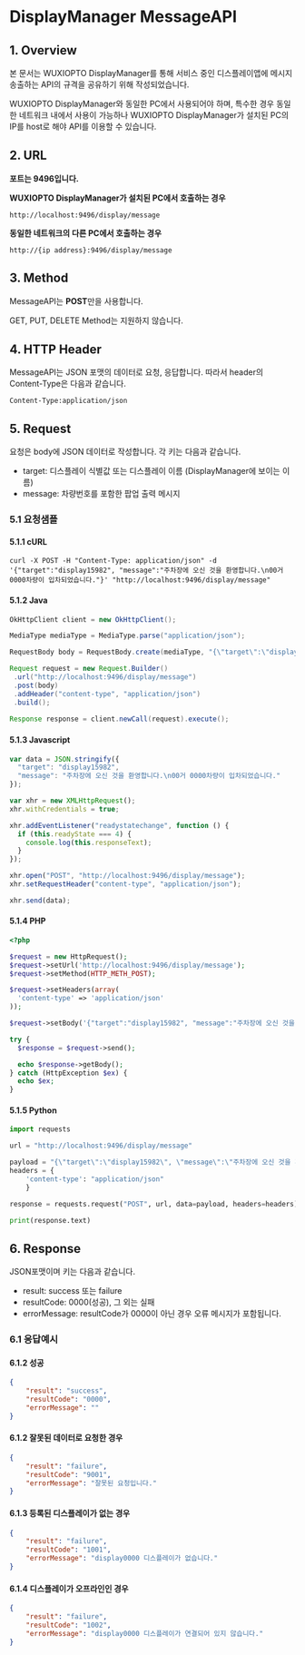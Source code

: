 # DisplayManager MessageAPI

## 1. Overview

본 문서는 WUXIOPTO DisplayManager를 통해 서비스 중인 디스플레이앱에 메시지 송출하는  API의 규격을 공유하기 위해 작성되었습니다.



WUXIOPTO DisplayManager와 동일한 PC에서 사용되어야 하며, 특수한 경우 동일한 네트워크 내에서 사용이 가능하나 WUXIOPTO DisplayManager가 설치된 PC의 IP를 host로 해야 API를 이용할 수 있습니다.



## 2. URL

**포트는 9496입니다.**

**WUXIOPTO DisplayManager가 설치된 PC에서 호출하는 경우**

```http
http://localhost:9496/display/message
```

**동일한 네트워크의 다른 PC에서 호출하는 경우**

```http
http://{ip address}:9496/display/message
```







## 3. Method

MessageAPI는 **POST**만을 사용합니다.

GET, PUT, DELETE Method는 지원하지 않습니다.



## 4. HTTP Header

MessageAPI는 JSON 포맷의 데이터로 요청, 응답합니다. 따라서 header의 Content-Type은 다음과 같습니다.

```
Content-Type:application/json
```



## 5. Request

요청은 body에 JSON 데이터로 작성합니다. 각 키는 다음과 같습니다.

* target: 디스플레이 식별값 또는 디스플레이 이름 (DisplayManager에 보이는 이름)
* message: 차량번호를 포함한 팝업 출력 메시지



### 5.1 요청샘플

#### 5.1.1 cURL

```cURL
curl -X POST -H "Content-Type: application/json" -d '{"target":"display15982", "message":"주차장에 오신 것을 환영합니다.\n00거 0000차량이 입차되었습니다."}' "http://localhost:9496/display/message"
```



#### 5.1.2 Java

```java
OkHttpClient client = new OkHttpClient();

MediaType mediaType = MediaType.parse("application/json");

RequestBody body = RequestBody.create(mediaType, "{\"target\":\"display15982\", \"message\":\"주차장에 오신 것을 환영합니다.\\n00거 0000차량이 입차되었습니다.\"}");

Request request = new Request.Builder()
 .url("http://localhost:9496/display/message")
 .post(body)
 .addHeader("content-type", "application/json")
 .build();
 
Response response = client.newCall(request).execute();
```



#### 5.1.3 Javascript

```javascript
var data = JSON.stringify({
  "target": "display15982",
  "message": "주차장에 오신 것을 환영합니다.\n00거 0000차량이 입차되었습니다."
});

var xhr = new XMLHttpRequest();
xhr.withCredentials = true;

xhr.addEventListener("readystatechange", function () {
  if (this.readyState === 4) {
    console.log(this.responseText);
  }
});

xhr.open("POST", "http://localhost:9496/display/message");
xhr.setRequestHeader("content-type", "application/json");

xhr.send(data);

```



#### 5.1.4 PHP

```php
<?php

$request = new HttpRequest();
$request->setUrl('http://localhost:9496/display/message');
$request->setMethod(HTTP_METH_POST);

$request->setHeaders(array(
  'content-type' => 'application/json'
));

$request->setBody('{"target":"display15982", "message":"주차장에 오신 것을 환영합니다.\\n00거 0000차량이 입차되었습니다."}');

try {
  $response = $request->send();

  echo $response->getBody();
} catch (HttpException $ex) {
  echo $ex;
}

```



#### 5.1.5 Python

```python
import requests

url = "http://localhost:9496/display/message"

payload = "{\"target\":\"display15982\", \"message\":\"주차장에 오신 것을 환영합니다.\\n00거 0000차량이 입차되었습니다.\"}"
headers = {
    'content-type': "application/json"
    }

response = requests.request("POST", url, data=payload, headers=headers)

print(response.text)
```



## 6. Response

JSON포맷이며 키는 다음과 같습니다.

* result: success 또는 failure
* resultCode: 0000(성공), 그 외는 실패
* errorMessage: resultCode가 0000이 아닌 경우 오류 메시지가 포함됩니다.



### 6.1 응답예시

#### 6.1.2 성공

```json
{
    "result": "success",
    "resultCode": "0000",
    "errorMessage": ""
}
```



#### 6.1.2 잘못된 데이터로 요청한 경우

```json
{
    "result": "failure",
    "resultCode": "9001",
    "errorMessage": "잘못된 요청입니다."
}
```



#### 6.1.3 등록된 디스플레이가 없는 경우

```json
{
    "result": "failure",
    "resultCode": "1001",
    "errorMessage": "display0000 디스플레이가 없습니다."
}
```



#### 6.1.4 디스플레이가 오프라인인 경우

```json
{
    "result": "failure",
    "resultCode": "1002",
    "errorMessage": "display0000 디스플레이가 연결되어 있지 않습니다."
}
```

